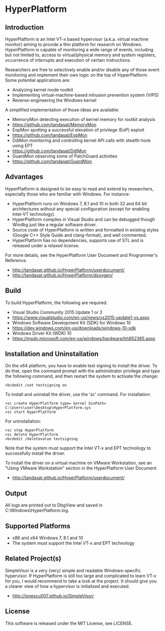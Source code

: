 HyperPlatform
==============

Introduction
-------------
HyperPlatform is an Intel VT-x based hypervisor (a.k.a. virtual machine monitor)
aiming to provide a thin platform for research on Windows. HyperPlatform is
capable of monitoring a wide range of events, including but not limited to,
access to virtual/physical memory and system registers, occurrence of interrupts
and execution of certain instructions.

Researchers are free to selectively enable and/or disable any of those event
monitoring and implement their own logic on the top of HyperPlatform. Some
potential applications are:
- Analyzing kernel mode rootkit
- Implementing virtual-machine-based intrusion prevention system (VIPS)
- Reverse-engineering the Windows kernel

A simplified implementation of those ideas are available:
- MemoryMon detecting execution of kernel memory for rootkit analysis
 - https://github.com/tandasat/MemoryMon
- EopMon spotting a successful elevation of privilege (EoP) exploit
 - https://github.com/tandasat/EopMon
- DdiMon monitoring and controlling kernel API calls with stealth hook using EPT
 - https://github.com/tandasat/DdiMon
- GuardMon observing some of PatchGuard activities
 - https://github.com/tandasat/GuardMon


Advantages
-----------
HyperPlatform is designed to be easy to read and extend by researchers,
especially those who are familiar with Windows. For instance:
- HyperPlatform runs on Windows 7, 8.1 and 10 in both 32 and 64 bit architectures
  without any special configuration (except for enabling Intel-VT technology).
- HyperPlatform compiles in Visual Studio and can be debugged though Windbg
  just like a regular software driver.
- Source code of HyperPlatform is written and formatted in existing styles
  (Google C++ Style Guide and clang-format), and well commented.
- HyperPlatform has no dependencies, supports use of STL and is released under
  a relaxed license.

For more details, see the HyperPlatform User Document and Programmer's Reference.
- http://tandasat.github.io/HyperPlatform/userdocument/
- http://tandasat.github.io/HyperPlatform/doxygen/


Build
------
To build HyperPlatform, the following are required.
- Visual Studio Community 2015 Update 1 or 2
 - https://www.visualstudio.com/en-us/news/vs2015-update1-vs.aspx
- Windows Software Development Kit (SDK) for Windows 10
 - https://dev.windows.com/en-us/downloads/windows-10-sdk
- Windows Driver Kit (WDK) 10
 - https://msdn.microsoft.com/en-us/windows/hardware/hh852365.aspx


Installation and Uninstallation
--------------------------------
On the x64 platform, you have to enable test signing to install the driver.
To do that, open the command prompt with the administrator privilege and type
the following command, and then restart the system to activate the change:

    >bcdedit /set testsigning on

To install and uninstall the driver, use the 'sc' command. For installation:

    >sc create HyperPlatform type= kernel binPath= C:\Users\user\Desktop\HyperPlatform.sys
    >sc start HyperPlatform

For uninstallation:

    >sc stop HyperPlatform
    >sc delete HyperPlatform
    >bcdedit /deletevalue testsigning


Note that the system must support the Intel VT-x and EPT technology to
successfully install the driver.

To install the driver on a virtual machine on VMware Workstation, see an "Using
VMware Workstation" section in the HyperPlatform User Document.
- http://tandasat.github.io/HyperPlatform/userdocument/


Output
-------
All logs are printed out to DbgView and saved in C:\Windows\HyperPlatform.log.


Supported Platforms
--------------------
- x86 and x64 Windows 7, 8.1 and 10
- The system must support the Intel VT-x and EPT technology


Related Project(s)
--------------------
SimpleVisor is a very (very) simple and readable Windows-specific hypervisor. If
HyperPlatform is still too large and complicated to learn VT-x for you, I would
recommend to take a look at the project. It should give you a clearer
view of how a hypervisor is initialized and executed.
- http://ionescu007.github.io/SimpleVisor/


License
--------
This software is released under the MIT License, see LICENSE.
